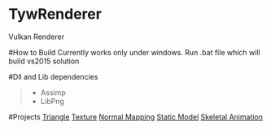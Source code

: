 # TywRenderer

Vulkan Renderer

#How to Build
Currently works only under windows.
Run .bat file which will build vs2015 solution

#Dll and Lib dependencies
> - Assimp
> - LibPng


#Projects
[Triangle](Projects/Triangle)
[Texture](Projects/Texture)
[Normal Mapping](Projects/NormalMapping)
[Static Model](Projects/StaticModel)
[Skeletal Animation](Projects/SkeletalAnimation)
